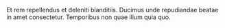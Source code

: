 Et rem repellendus et deleniti blanditiis.
Ducimus unde repudiandae beatae in amet consectetur.
Temporibus non quae illum quia quo.